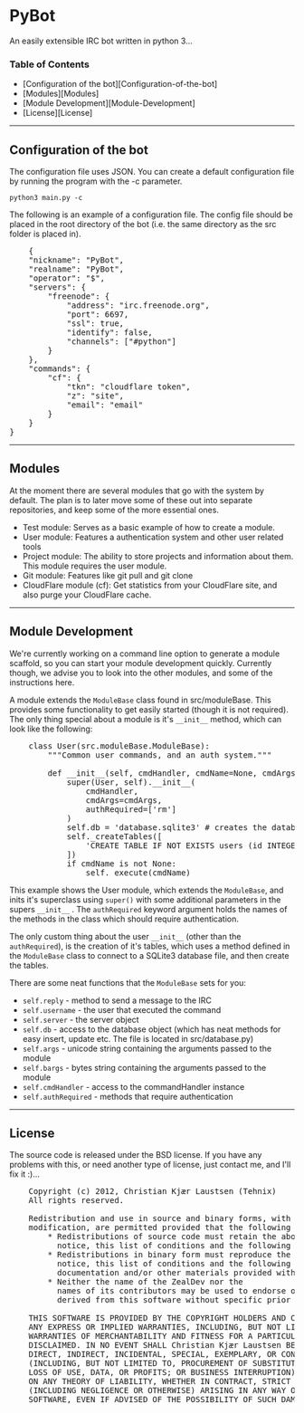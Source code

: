 # PyBot #
An easily extensible IRC bot written in python 3...

### Table of Contents ###

- [Configuration of the bot][Configuration-of-the-bot]
- [Modules][Modules]
- [Module Development][Module-Development]
- [License][License]

---
## Configuration of the bot ##
The configuration file uses JSON. You can create a default configuration file by running the program with the -c parameter.

`python3 main.py -c`

The following is an example of a configuration file. The config file should be placed in the root directory of the bot (i.e. the same directory as the src folder is placed in).
<pre>
    {
    "nickname": "PyBot", 
    "realname": "PyBot", 
    "operator": "$", 
    "servers": {
        "freenode": {
            "address": "irc.freenode.org",
            "port": 6697,
            "ssl": true, 
            "identify": false,
            "channels": ["#python"]
        }
    },
    "commands": {
        "cf": {
            "tkn": "cloudflare token", 
            "z": "site", 
            "email": "email"
        }
    }
}
</pre>

---
## Modules ##
At the moment there are several modules that go with the system by default. The plan is to later move some of these out into separate repositories, and keep some of the more essential ones.

- Test module: Serves as a basic example of how to create a module.
- User module: Features a authentication system and other user related tools
- Project module: The ability to store projects and information about them. This module requires the user module.
- Git module: Features like git pull and git clone
- CloudFlare module (cf): Get statistics from your CloudFlare site, and also purge your CloudFlare cache.

---
## Module Development ##
We're currently working on a command line option to generate a module scaffold, so you can start your module development quickly. Currently though, we advise you to look into the other modules, and some of the instructions here.

A module extends the `ModuleBase` class found in src/moduleBase. This provides some functionality to get easily started (though it is not required). The only thing special about a module is it's `__init__`  method, which can look like the following:

<pre>
    class User(src.moduleBase.ModuleBase):
        """Common user commands, and an auth system."""
    
        def __init__(self, cmdHandler, cmdName=None, cmdArgs=None):
            super(User, self).__init__(
                cmdHandler,
                cmdArgs=cmdArgs,
                authRequired=['rm']
            )
            self.db = 'database.sqlite3' # creates the database instance
            self._createTables([
                'CREATE TABLE IF NOT EXISTS users (id INTEGER PRIMARY KEY, nickname TEXT, password TEXT, server TEXT)'
            ])
            if cmdName is not None:
                self._execute(cmdName)
</pre>

This example shows the User module, which extends the `ModuleBase`, and inits it's superclass using `super()` with some additional parameters in the supers `__init__` . The `authRequired` keyword argument holds the names of the methods in the class which should require authentication. 

The only custom thing about the user `__init__` (other than the `authRequired`), is the creation of it's tables, which uses a method defined in the `ModuleBase` class to connect to a SQLite3 database file, and then create the tables.

There are some neat functions that the `ModuleBase` sets for you:
- `self.reply` - method to send a message to the IRC
- `self.username` - the user that executed the command
- `self.server` - the server object
- `self.db` - access to the database object (which has neat methods for easy insert, update etc. The file is located in src/database.py)
- `self.args` - unicode string containing the arguments passed to the module
- `self.bargs` - bytes string containing the arguments passed to the module
- `self.cmdHandler` - access to the commandHandler instance
- `self.authRequired` - methods that require authentication


---
## License ##
The source code is released under the BSD license. If you have any problems with this, or need another type of license, just contact me, and I'll fix it :)...
<pre>
    Copyright (c) 2012, Christian Kjær Laustsen (Tehnix)
    All rights reserved.

    Redistribution and use in source and binary forms, with or without
    modification, are permitted provided that the following conditions are met:
        * Redistributions of source code must retain the above copyright
          notice, this list of conditions and the following disclaimer.
        * Redistributions in binary form must reproduce the above copyright
          notice, this list of conditions and the following disclaimer in the
          documentation and/or other materials provided with the distribution.
        * Neither the name of the ZealDev nor the
          names of its contributors may be used to endorse or promote products
          derived from this software without specific prior written permission.

    THIS SOFTWARE IS PROVIDED BY THE COPYRIGHT HOLDERS AND CONTRIBUTORS "AS IS" AND
    ANY EXPRESS OR IMPLIED WARRANTIES, INCLUDING, BUT NOT LIMITED TO, THE IMPLIED
    WARRANTIES OF MERCHANTABILITY AND FITNESS FOR A PARTICULAR PURPOSE ARE
    DISCLAIMED. IN NO EVENT SHALL Christian Kjær Laustsen BE LIABLE FOR ANY
    DIRECT, INDIRECT, INCIDENTAL, SPECIAL, EXEMPLARY, OR CONSEQUENTIAL DAMAGES
    (INCLUDING, BUT NOT LIMITED TO, PROCUREMENT OF SUBSTITUTE GOODS OR SERVICES;
    LOSS OF USE, DATA, OR PROFITS; OR BUSINESS INTERRUPTION) HOWEVER CAUSED AND
    ON ANY THEORY OF LIABILITY, WHETHER IN CONTRACT, STRICT LIABILITY, OR TORT
    (INCLUDING NEGLIGENCE OR OTHERWISE) ARISING IN ANY WAY OUT OF THE USE OF THIS
    SOFTWARE, EVEN IF ADVISED OF THE POSSIBILITY OF SUCH DAMAGE.
</pre>
